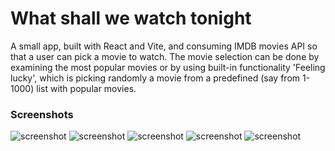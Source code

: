 # What shall we watch tonight

A small app, built with React and Vite, and consuming IMDB movies API so that a user can pick a movie to watch. The movie selection can be done
by examining the most popular movies or by using built-in functionality 'Feeling lucky', which is picking randomly a movie from a predefined
(say from 1-1000) list with popular movies.

### Screenshots
![screenshot](https://github.com/mihailgaberov/ko-she-gleame/blob/master/screenshots/thumbnail_IMG_1498.jpeg)
![screenshot](https://github.com/mihailgaberov/ko-she-gleame/blob/master/screenshots/thumbnail_IMG_1499.jpeg)
![screenshot](https://github.com/mihailgaberov/ko-she-gleame/blob/master/screenshots/thumbnail_IMG_1500.jpeg)
![screenshot](https://github.com/mihailgaberov/ko-she-gleame/blob/master/screenshots/thumbnail_IMG_1501.jpeg)
![screenshot](https://github.com/mihailgaberov/ko-she-gleame/blob/master/screenshots/thumbnail_IMG_1502.jpeg)